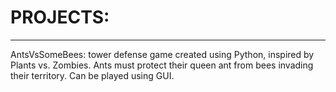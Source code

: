 # PROJECTS: 
----------------------------------------------
AntsVsSomeBees: tower defense game created using Python, inspired by Plants vs. Zombies. Ants must protect their queen ant from bees invading their territory. Can be played using GUI. 
